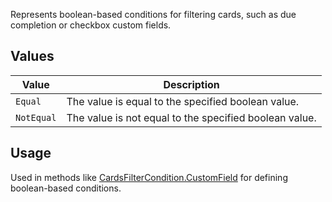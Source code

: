 Represents boolean-based conditions for filtering cards, such as due completion or checkbox custom fields.

## Values
| Value | Description |
| --- | --- |
| `Equal` | The value is equal to the specified boolean value. |
| `NotEqual` | The value is not equal to the specified boolean value. |

## Usage
Used in methods like [CardsFilterCondition.CustomField](CardsFilterCondition.CustomField) for defining boolean-based conditions.

